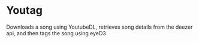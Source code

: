 # Youtag
 Downloads a song using YoutubeDL, retrieves song details from the deezer api, and then tags the song using eyeD3
